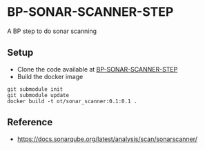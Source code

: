 # BP-SONAR-SCANNER-STEP
A BP step to do sonar scanning

## Setup
* Clone the code available at [BP-SONAR-SCANNER-STEP](https://github.com/OT-BUILDPIPER-MARKETPLACE/BP-SONAR-SCANNER-STEP)
* Build the docker image
```
git submodule init
git submodule update
docker build -t ot/sonar_scanner:0.1:0.1 .
```

## Reference
* https://docs.sonarqube.org/latest/analysis/scan/sonarscanner/